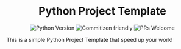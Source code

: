 <h1 align="center">Python Project Template</h1>

<p align="center">
<img alt="Python Version" src="https://img.shields.io/badge/python-3.10%20|%203.11-blue">
<img alt="Commitizen friendly" src="https://img.shields.io/badge/commitizen-friendly-brightgreen.svg">
<img alt="PRs Welcome" src=https://img.shields.io/badge/PRs-welcome-brightgreen.svg>
</p>


This is a simple Python Project Template that speed up your work!

